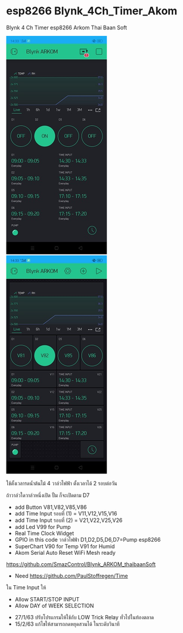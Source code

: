# esp8266 Blynk_4Ch_Timer_Akom
Blynk 4 Ch Timer esp8266 Arkom Thai Baan Soft

<img src="https://github.com/SmazControl/Blynk_4Ch_Timer_Akom/blob/master/Screen_V.jpg?raw=true"><img src="https://github.com/SmazControl/Blynk_4Ch_Timer_Akom/blob/master/Screen_V1.jpg?raw=true">

ใช้ตั้งเวลารดน้ำต้นไม้ 4 วาล์วไฟฟ้า ตั้งเวลาได้ 2 รอบต่อวัน

ถ้าวาล์วใดวาล์วหนึ่งเปิด ปั้ม ก็จะเปิดตาม D7

* add Button V81,V82,V85,V86
* add Time Input รอบที่ (1) = V11,V12,V15,V16
* add Time Input รอบที่ (2) = V21,V22,V25,V26
* add Led V99 for Pump
* Real Time Clock Widget
* GPIO in this code วาล์วไฟฟ้า D1,D2,D5,D6,D7=Pump esp8266
* SuperChart V90 for Temp V91 for Humid 
* Akom Serial Auto Reset WiFi Mesh ready

https://github.com/SmazControl/Blynk_ARKOM_thaibaanSoft

* Need 
https://github.com/PaulStoffregen/Time

ใน Time Input ให้
* Allow START/STOP INPUT
* Allow DAY of WEEK SELECTION

- 27/1/63 ปรับโปรแกรมให้ใช้กับ LOW Trick Relay ทั่วไปในท้องตลาด
- 15/2/63 แก้ไขให้สามารถกดหยุดสวนได้ ในระดับวินาที

